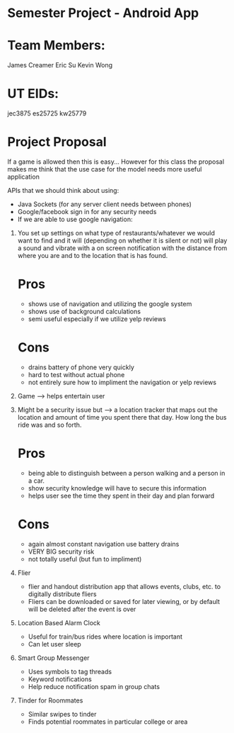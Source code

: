 Semester Project - Android App
==============================

Team Members:
=============
James Creamer
Eric Su
Kevin Wong

UT EIDs:
========
jec3875
es25725
kw25779



Project Proposal
================

If a game is allowed then this is easy...
However for this class the proposal makes me
think that the use case for the model needs
more useful application

APIs that we should think about using:
- Java Sockets (for any server client needs between phones)
- Google/facebook sign in for any security needs
- If we are able to use google navigation:

1)	You set up settings on what type of restaurants/whatever we would want to find
	and it will (depending on whether it is silent or not) will play a sound and vibrate
	with a on screen notification with the distance from where you are and to the location that is has found.
	
	Pros
	====
	- shows use of navigation and utilizing the google system
	- shows use of background calculations
	- semi useful especially if we utilize yelp reviews
	
	Cons
	====
	- drains battery of phone very quickly
	- hard to test without actual phone
	- not entirely sure how to impliment the navigation or yelp reviews
	
	
2)	Game --> helps entertain user

3)	Might be a security issue but --> a location tracker that maps out the location and
	amount of time you spent there that day. How long the bus ride was and so forth.
	
	Pros
	====
	- being able to distinguish between a person walking and a person in a car.
	- show security knowledge will have to secure this information
	- helps user see the time they spent in their day and plan forward
	
	Cons
	====
	- again almost constant navigation use battery drains
	- VERY BIG security risk
	- not totally useful (but fun to impliment)
	


4) Flier 
	- flier and handout distribution app that allows events, clubs, etc. to digitally distribute fliers 
	- Fliers can be downloaded or saved for later viewing, or by default will be deleted after the event is over


5) Location Based Alarm Clock
	- Useful for train/bus rides where location is important
	- Can let user sleep

6) Smart Group Messenger
	- Uses symbols to tag threads
	- Keyword notifications
	- Help reduce notification spam in group chats

7) Tinder for Roommates
	- Similar swipes to tinder
	- Finds potential roommates in particular college or area


